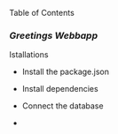 Table of Contents
  
### *Greetings Webbapp*
  
  Istallations

- Install the package.json

- Install dependencies

- Connect the database

-
